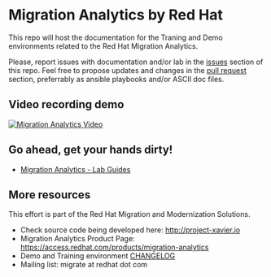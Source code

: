 # Migration Analytics by Red Hat

This repo will host the documentation for the Traning and Demo environments related to the Red Hat Migration Analytics. 

Please, report issues with documentation and/or lab in the [issues](issues) section of this repo. Feel free to propose updates and changes in the [pull request](pulls) section, preferrably as ansible playbooks and/or ASCII doc files.

## Video recording demo
[![Migration Analytics Video](https://img.youtube.com/vi/Wf5BwZNkQiA/0.jpg)](https://www.youtube.com/watch?v=Wf5BwZNkQiA)

## Go ahead, get your hands dirty!

* [Migration Analytics - Lab Guides](doc)

## More resources
This effort is part of the Red Hat Migration and Modernization Solutions.

* Check source code being developed here: http://project-xavier.io
* Migration Analytics Product Page: https://access.redhat.com/products/migration-analytics
* Demo and Training environment [CHANGELOG](CHANGELOG.adoc)
* Mailing list: migrate at redhat dot com
